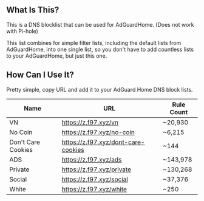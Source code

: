 ## What Is This?

This is a DNS blocklist that can be used for AdGuardHome. (Does not work with Pi-hole)

This list combines for simple filter lists, including the default lists from
AdGuardHome, into one single list, so you don't have to add countless lists to your
AdGuardHome, but just this one.

## How Can I Use It?

Pretty simple, copy URL and add it to your AdGuard Home DNS block lists.

| Name               | URL                                   | Rule Count |
| ------------------ | ------------------------------------- | ---------- |
| VN                 | <https://z.f97.xyz/vn>                | \~20,930   |
| No Coin            | <https://z.f97.xyz/no-coin>           | \~6,215    |
| Don't Care Cookies | <https://z.f97.xyz/dont-care-cookies> | \~144      |
| ADS                | <https://z.f97.xyz/ads>               | \~143,978  |
| Private            | <https://z.f97.xyz/private>           | \~130,268  |
| Social             | <https://z.f97.xyz/social>            | \~37,376   |
| White              | <https://z.f97.xyz/white>             | \~250      |
